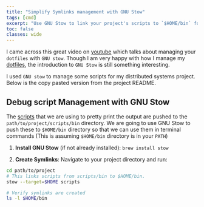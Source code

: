 ```yaml
---
title: "Simplify Symlinks management with GNU Stow"
tags: [cmd]
excerpt: "Use GNU Stow to link your project's scripts to `$HOME/bin` for easy terminal access."
toc: false
classes: wide
---
```


I came across this great video on [youtube][ref] which talks about managing your `dotfiles` with `GNU stow`.
Though I am very happy with how I manage my [dotfiles](github.com/svaderia/dotfiles), the introduction to `GNU Stow` is still something interesting.

I used `GNU stow` to manage some scripts for my distributed systems project. Below is the copy pasted version from the project README.

## Debug script Management with GNU Stow
The [scripts](https://blog.josejg.com/debugging-pretty/) that we are using to pretty print the output are pushed to the `path/to/project/scripts/bin` directory.
We are going to use GNU Stow to push these to `$HOME/bin` directory so that we can use them in terminal commands (This is assuming `$HOME/bin` directory is in your `PATH`)

1. **Install GNU Stow** (if not already installed): `brew install stow`

2. **Create Symlinks**:
Navigate to your project directory and run:
```bash
cd path/to/project
# This links scripts from scripts/bin to $HOME/bin.
stow --target=$HOME scripts

# Verify symlinks are created
ls -l $HOME/bin
```

[ref]: [https://youtu.be/y6XCebnB9gs?si=5_foGHOThNgDU_f4]
